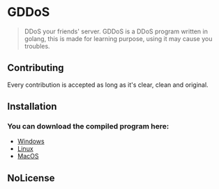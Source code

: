 # GDDoS
> DDoS your friends' server.
GDDoS is a DDoS program written in golang, this is made for learning purpose, using it may cause you troubles.


## Contributing
 Every contribution is accepted as long as it's clear, clean and original.
 
## Installation
 ### You can download the compiled program here:
 - [Windows](https://)
 - [Linux](https://)
 - [MacOS](https://)
 
## NoLicense
